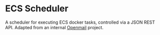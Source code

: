# ECS Scheduler

A scheduler for executing ECS docker tasks, controlled via a JSON REST API. Adapted from an internal [Openmail](https://github.com/Openmail) project.
